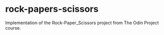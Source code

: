 # rock-papers-scissors
Implementation of the Rock-Paper_Scissors project from The Odin Project course.
